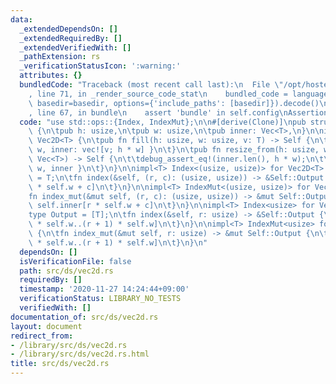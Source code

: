 ```yaml
---
data:
  _extendedDependsOn: []
  _extendedRequiredBy: []
  _extendedVerifiedWith: []
  _pathExtension: rs
  _verificationStatusIcon: ':warning:'
  attributes: {}
  bundledCode: "Traceback (most recent call last):\n  File \"/opt/hostedtoolcache/Python/3.9.0/x64/lib/python3.9/site-packages/onlinejudge_verify/documentation/build.py\"\
    , line 71, in _render_source_code_stat\n    bundled_code = language.bundle(stat.path,\
    \ basedir=basedir, options={'include_paths': [basedir]}).decode()\n  File \"/opt/hostedtoolcache/Python/3.9.0/x64/lib/python3.9/site-packages/onlinejudge_verify/languages/user_defined.py\"\
    , line 67, in bundle\n    assert 'bundle' in self.config\nAssertionError\n"
  code: "use std::ops::{Index, IndexMut};\n\n#[derive(Clone)]\npub struct Vec2D<T>\
    \ {\n\tpub h: usize,\n\tpub w: usize,\n\tpub inner: Vec<T>,\n}\n\nimpl<T: Clone>\
    \ Vec2D<T> {\n\tpub fn fill(h: usize, w: usize, v: T) -> Self {\n\t\tSelf { h,\
    \ w, inner: vec![v; h * w] }\n\t}\n\tpub fn resize_from(h: usize, w: usize, inner:\
    \ Vec<T>) -> Self {\n\t\tdebug_assert_eq!(inner.len(), h * w);\n\t\tSelf { h,\
    \ w, inner }\n\t}\n}\n\nimpl<T> Index<(usize, usize)> for Vec2D<T> {\n\ttype Output\
    \ = T;\n\tfn index(&self, (r, c): (usize, usize)) -> &Self::Output {\n\t\t&self.inner[r\
    \ * self.w + c]\n\t}\n}\n\nimpl<T> IndexMut<(usize, usize)> for Vec2D<T> {\n\t\
    fn index_mut(&mut self, (r, c): (usize, usize)) -> &mut Self::Output {\n\t\t&mut\
    \ self.inner[r * self.w + c]\n\t}\n}\n\nimpl<T> Index<usize> for Vec2D<T> {\n\t\
    type Output = [T];\n\tfn index(&self, r: usize) -> &Self::Output {\n\t\t&self.inner[r\
    \ * self.w..(r + 1) * self.w]\n\t}\n}\n\nimpl<T> IndexMut<usize> for Vec2D<T>\
    \ {\n\tfn index_mut(&mut self, r: usize) -> &mut Self::Output {\n\t\t&mut self.inner[r\
    \ * self.w..(r + 1) * self.w]\n\t}\n}\n"
  dependsOn: []
  isVerificationFile: false
  path: src/ds/vec2d.rs
  requiredBy: []
  timestamp: '2020-11-27 14:24:44+09:00'
  verificationStatus: LIBRARY_NO_TESTS
  verifiedWith: []
documentation_of: src/ds/vec2d.rs
layout: document
redirect_from:
- /library/src/ds/vec2d.rs
- /library/src/ds/vec2d.rs.html
title: src/ds/vec2d.rs
---
```


